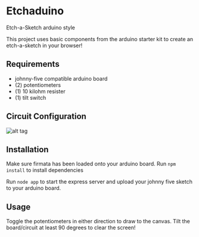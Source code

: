 # Etchaduino
Etch-a-Sketch arduino style

This project uses basic components from the arduino starter kit to create an etch-a-sketch in your browser!

## Requirements
 - johnny-five compatible arduino board
 - (2) potentiometers
 - (1) 10 kilohm resister
 - (1) tilt switch

## Circuit Configuration
![alt tag](https://raw.github.com/SVehrenkamp/etchaduino/master/sketch.jpg)

## Installation
Make sure firmata has been loaded onto your arduino board.
Run ```npm install``` to install dependencies

Run ```node app``` to start the express server and upload your johnny five sketch to your arduino board.

## Usage
Toggle the potentiometers in either direction to draw to the canvas.
Tilt the board/circuit at least 90 degrees to clear the screen!